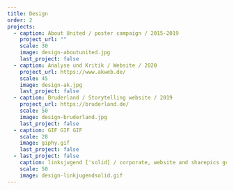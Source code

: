 ```yaml
---
title: Design
order: 2
projects:
  - caption: About United / poster campaign / 2015-2019
    project_url: ""
    scale: 30
    image: design-aboutunited.jpg
    last_project: false
  - caption: Analyse und Kritik / Website / 2020
    project_url: https://www.akweb.de/
    scale: 45
    image: design-ak.jpg
    last_project: false
  - caption: Bruderland / Storytelling website / 2019
    project_url: https://bruderland.de/
    scale: 50
    image: design-bruderland.jpg
    last_project: false
  - caption: GIF GIF GIF
    scale: 28
    image: giphy.gif
    last_project: false
  - last_project: false
    caption: linksjugend ['solid] / corporate, website and sharepics generator / 2020
    scale: 50
    image: design-linkjugendsolid.gif
---
```

